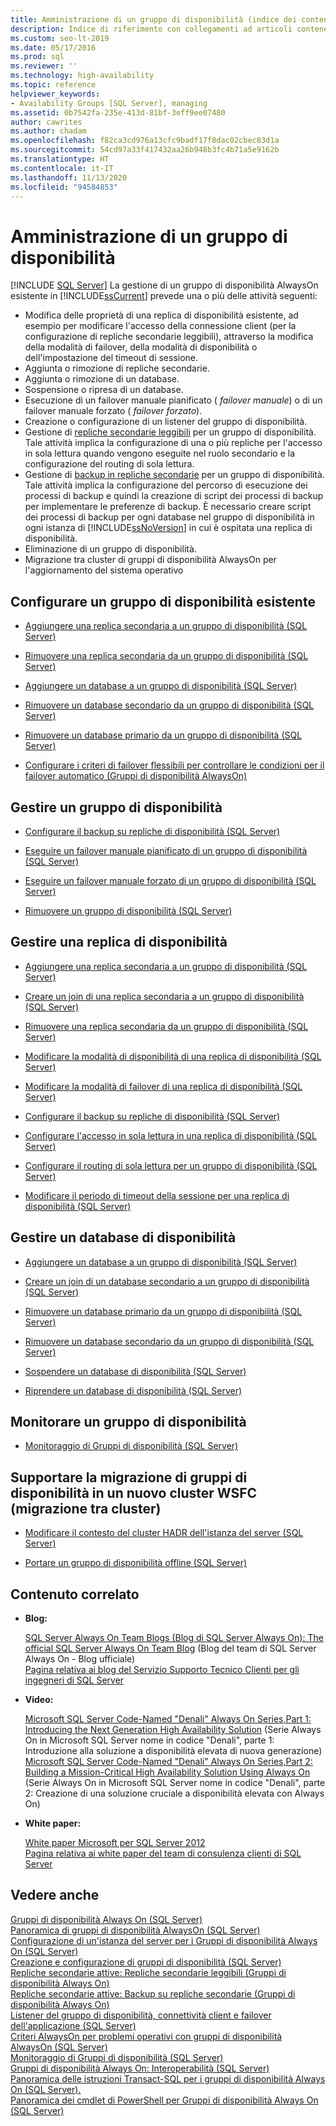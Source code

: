 ```yaml
---
title: Amministrazione di un gruppo di disponibilità (indice dei contenuti)
description: Indice di riferimento con collegamenti ad articoli contenenti le nozioni di base per l'amministrazione di un gruppo di disponibilità Always On, ad esempio la modifica delle proprietà, l'aggiunta o la rimozione di repliche, l'aggiunta o la rimozione di database, il failover, la configurazione di listener e così via.
ms.custom: seo-lt-2019
ms.date: 05/17/2016
ms.prod: sql
ms.reviewer: ''
ms.technology: high-availability
ms.topic: reference
helpviewer_keywords:
- Availability Groups [SQL Server], managing
ms.assetid: 0b7542fa-235e-413d-81bf-3eff9ee07480
author: cawrites
ms.author: chadam
ms.openlocfilehash: f82ca3cd976a13cfc9badf17f8dac02cbec83d1a
ms.sourcegitcommit: 54cd97a33f417432aa26b948b3fc4b71a5e9162b
ms.translationtype: HT
ms.contentlocale: it-IT
ms.lasthandoff: 11/13/2020
ms.locfileid: "94584853"
---
```

# <a name="administration-of-an-availability-group"></a>Amministrazione di un gruppo di disponibilità
[!INCLUDE [SQL Server](../../../includes/applies-to-version/sqlserver.md)]
 La gestione di un gruppo di disponibilità AlwaysOn esistente in [!INCLUDE[ssCurrent](../../../includes/sscurrent-md.md)] prevede una o più delle attività seguenti:  
  
-   Modifica delle proprietà di una replica di disponibilità esistente, ad esempio per modificare l'accesso della connessione client (per la configurazione di repliche secondarie leggibili), attraverso la modifica della modalità di failover, della modalità di disponibilità o dell'impostazione del timeout di sessione.    
-   Aggiunta o rimozione di repliche secondarie.    
-   Aggiunta o rimozione di un database.    
-   Sospensione o ripresa di un database.   
-   Esecuzione di un failover manuale pianificato ( *failover manuale*) o di un failover manuale forzato ( *failover forzato*).    
-   Creazione o configurazione di un listener del gruppo di disponibilità.    
-   Gestione di [repliche secondarie leggibili](../../../database-engine/availability-groups/windows/active-secondaries-readable-secondary-replicas-always-on-availability-groups.md) per un gruppo di disponibilità. Tale attività implica la configurazione di una o più repliche per l'accesso in sola lettura quando vengono eseguite nel ruolo secondario e la configurazione del routing di sola lettura.    
-   Gestione di [backup in repliche secondarie](../../../database-engine/availability-groups/windows/active-secondaries-backup-on-secondary-replicas-always-on-availability-groups.md) per un gruppo di disponibilità. Tale attività implica la configurazione del percorso di esecuzione dei processi di backup e quindi la creazione di script dei processi di backup per implementare le preferenze di backup. È necessario creare script dei processi di backup per ogni database nel gruppo di disponibilità in ogni istanza di [!INCLUDE[ssNoVersion](../../../includes/ssnoversion-md.md)] in cui è ospitata una replica di disponibilità.    
-   Eliminazione di un gruppo di disponibilità.    
-   Migrazione tra cluster di gruppi di disponibilità AlwaysOn per l'aggiornamento del sistema operativo  
  
## <a name="configure-an-existing-availability-group"></a>Configurare un gruppo di disponibilità esistente
  
-   [Aggiungere una replica secondaria a un gruppo di disponibilità &#40;SQL Server&#41;](../../../database-engine/availability-groups/windows/add-a-secondary-replica-to-an-availability-group-sql-server.md)  
  
-   [Rimuovere una replica secondaria da un gruppo di disponibilità &#40;SQL Server&#41;](../../../database-engine/availability-groups/windows/remove-a-secondary-replica-from-an-availability-group-sql-server.md)  
  
-   [Aggiungere un database a un gruppo di disponibilità &#40;SQL Server&#41;](../../../database-engine/availability-groups/windows/availability-group-add-a-database.md)    
-   [Rimuovere un database secondario da un gruppo di disponibilità &#40;SQL Server&#41;](../../../database-engine/availability-groups/windows/remove-a-secondary-database-from-an-availability-group-sql-server.md)  
  
-   [Rimuovere un database primario da un gruppo di disponibilità &#40;SQL Server&#41;](../../../database-engine/availability-groups/windows/remove-a-primary-database-from-an-availability-group-sql-server.md)  
  
-   [Configurare i criteri di failover flessibili per controllare le condizioni per il failover automatico &#40;Gruppi di disponibilità AlwaysOn&#41;](../../../database-engine/availability-groups/windows/configure-flexible-automatic-failover-policy.md)  
  
 ## <a name="manage-an-availability-group"></a>Gestire un gruppo di disponibilità  
  
-   [Configurare il backup su repliche di disponibilità &#40;SQL Server&#41;](../../../database-engine/availability-groups/windows/configure-backup-on-availability-replicas-sql-server.md)  
  
-   [Eseguire un failover manuale pianificato di un gruppo di disponibilità &#40;SQL Server&#41;](../../../database-engine/availability-groups/windows/perform-a-planned-manual-failover-of-an-availability-group-sql-server.md)  
  
-   [Eseguire un failover manuale forzato di un gruppo di disponibilità &#40;SQL Server&#41;](../../../database-engine/availability-groups/windows/perform-a-forced-manual-failover-of-an-availability-group-sql-server.md)  
  
-   [Rimuovere un gruppo di disponibilità &#40;SQL Server&#41;](../../../database-engine/availability-groups/windows/remove-an-availability-group-sql-server.md)  
  
 ## <a name="manage-an-availability-replica"></a>Gestire una replica di disponibilità  
  
-   [Aggiungere una replica secondaria a un gruppo di disponibilità &#40;SQL Server&#41;](../../../database-engine/availability-groups/windows/add-a-secondary-replica-to-an-availability-group-sql-server.md)  
  
-   [Creare un join di una replica secondaria a un gruppo di disponibilità &#40;SQL Server&#41;](../../../database-engine/availability-groups/windows/join-a-secondary-replica-to-an-availability-group-sql-server.md)  
  
-   [Rimuovere una replica secondaria da un gruppo di disponibilità &#40;SQL Server&#41;](../../../database-engine/availability-groups/windows/remove-a-secondary-replica-from-an-availability-group-sql-server.md)  
  
-   [Modificare la modalità di disponibilità di una replica di disponibilità &#40;SQL Server&#41;](../../../database-engine/availability-groups/windows/change-the-availability-mode-of-an-availability-replica-sql-server.md)  
  
-   [Modificare la modalità di failover di una replica di disponibilità &#40;SQL Server&#41;](../../../database-engine/availability-groups/windows/change-the-failover-mode-of-an-availability-replica-sql-server.md)  
  
-   [Configurare il backup su repliche di disponibilità &#40;SQL Server&#41;](../../../database-engine/availability-groups/windows/configure-backup-on-availability-replicas-sql-server.md)  
  
-   [Configurare l'accesso in sola lettura in una replica di disponibilità &#40;SQL Server&#41;](../../../database-engine/availability-groups/windows/configure-read-only-access-on-an-availability-replica-sql-server.md)  
  
-   [Configurare il routing di sola lettura per un gruppo di disponibilità &#40;SQL Server&#41;](../../../database-engine/availability-groups/windows/configure-read-only-routing-for-an-availability-group-sql-server.md)  
  
-   [Modificare il periodo di timeout della sessione per una replica di disponibilità &#40;SQL Server&#41;](../../../database-engine/availability-groups/windows/change-the-session-timeout-period-for-an-availability-replica-sql-server.md)  
  
## <a name="manage-an-availability-database"></a>Gestire un database di disponibilità  
  
-   [Aggiungere un database a un gruppo di disponibilità &#40;SQL Server&#41;](../../../database-engine/availability-groups/windows/availability-group-add-a-database.md)  
  
-   [Creare un join di un database secondario a un gruppo di disponibilità &#40;SQL Server&#41;](../../../database-engine/availability-groups/windows/join-a-secondary-database-to-an-availability-group-sql-server.md)  
  
-   [Rimuovere un database primario da un gruppo di disponibilità &#40;SQL Server&#41;](../../../database-engine/availability-groups/windows/remove-a-primary-database-from-an-availability-group-sql-server.md)  
  
-   [Rimuovere un database secondario da un gruppo di disponibilità &#40;SQL Server&#41;](../../../database-engine/availability-groups/windows/remove-a-secondary-database-from-an-availability-group-sql-server.md)  
  
-   [Sospendere un database di disponibilità &#40;SQL Server&#41;](../../../database-engine/availability-groups/windows/suspend-an-availability-database-sql-server.md)  
  
-   [Riprendere un database di disponibilità &#40;SQL Server&#41;](../../../database-engine/availability-groups/windows/resume-an-availability-database-sql-server.md)  
  
## <a name="monitor-an-availability-group"></a>Monitorare un gruppo di disponibilità
  
-   [Monitoraggio di Gruppi di disponibilità &#40;SQL Server&#41;](../../../database-engine/availability-groups/windows/monitoring-of-availability-groups-sql-server.md)  
  
 ## <a name="support-migrating-availability-groups-to-a-new-wsfc-cluster-cross-cluster-migration"></a>Supportare la migrazione di gruppi di disponibilità in un nuovo cluster WSFC (migrazione tra cluster)
  
-   [Modificare il contesto del cluster HADR dell'istanza del server &#40;SQL Server&#41;](../../../database-engine/availability-groups/windows/change-the-hadr-cluster-context-of-server-instance-sql-server.md)  
  
-   [Portare un gruppo di disponibilità offline &#40;SQL Server&#41;](../../../database-engine/availability-groups/windows/take-an-availability-group-offline-sql-server.md)  
  
##  <a name="related-content"></a><a name="RelatedContent"></a> Contenuto correlato  
  
-   **Blog:**  
  
     [SQL Server Always On Team Blogs (Blog di SQL Server Always On): The official SQL Server Always On Team Blog](/archive/blogs/sqlalwayson/)   (Blog del team di SQL Server Always On - Blog ufficiale)  
[Pagina relativa ai blog del Servizio Supporto Tecnico Clienti per gli ingegneri di SQL Server](/archive/blogs/psssql/)  
  
-   **Video:**  
  
     [Microsoft SQL Server Code-Named "Denali" Always On Series,Part 1: Introducing the Next Generation High Availability Solution](https://channel9.msdn.com/Events/TechEd/NorthAmerica/2011/DBI302)   (Serie Always On in Microsoft SQL Server nome in codice "Denali", parte 1: Introduzione alla soluzione a disponibilità elevata di nuova generazione)  
     [Microsoft SQL Server Code-Named "Denali" Always On Series,Part 2: Building a Mission-Critical High Availability Solution Using Always On](https://channel9.msdn.com/Events/TechEd/NorthAmerica/2011/DBI404) (Serie Always On in Microsoft SQL Server nome in codice "Denali", parte 2: Creazione di una soluzione cruciale a disponibilità elevata con Always On)  
  
-   **White paper:**  
  
     [White paper Microsoft per SQL Server 2012](https://msdn.microsoft.com/library/hh403491.aspx)    
     [Pagina relativa ai white paper del team di consulenza clienti di SQL Server](https://techcommunity.microsoft.com/t5/DataCAT/bg-p/DataCAT/)  
  
## <a name="see-also"></a>Vedere anche  
 [Gruppi di disponibilità Always On &#40;SQL Server&#41;](../../../database-engine/availability-groups/windows/always-on-availability-groups-sql-server.md)   
 [Panoramica di gruppi di disponibilità AlwaysOn &#40;SQL Server&#41;](../../../database-engine/availability-groups/windows/overview-of-always-on-availability-groups-sql-server.md)   
 [Configurazione di un'istanza del server per i Gruppi di disponibilità Always On &#40;SQL Server&#41;](../../../database-engine/availability-groups/windows/configuration-of-a-server-instance-for-always-on-availability-groups-sql-server.md)   
 [Creazione e configurazione di gruppi di disponibilità &#40;SQL Server&#41;](../../../database-engine/availability-groups/windows/creation-and-configuration-of-availability-groups-sql-server.md)   
 [Repliche secondarie attive: Repliche secondarie leggibili &#40;Gruppi di disponibilità Always On&#41;](../../../database-engine/availability-groups/windows/active-secondaries-readable-secondary-replicas-always-on-availability-groups.md)   
 [Repliche secondarie attive: Backup su repliche secondarie &#40;Gruppi di disponibilità Always On&#41;](../../../database-engine/availability-groups/windows/active-secondaries-backup-on-secondary-replicas-always-on-availability-groups.md)   
 [Listener del gruppo di disponibilità, connettività client e failover dell'applicazione &#40;SQL Server&#41;](../../../database-engine/availability-groups/windows/listeners-client-connectivity-application-failover.md)   
 [Criteri AlwaysOn per problemi operativi con gruppi di disponibilità AlwaysOn &#40;SQL Server&#41;](../../../database-engine/availability-groups/windows/always-on-policies-for-operational-issues-always-on-availability.md)   
 [Monitoraggio di Gruppi di disponibilità &#40;SQL Server&#41;](../../../database-engine/availability-groups/windows/monitoring-of-availability-groups-sql-server.md)   
 [Gruppi di disponibilità Always On: Interoperabilità &#40;SQL Server&#41;](../../../database-engine/availability-groups/windows/always-on-availability-groups-interoperability-sql-server.md)   
 [Panoramica delle istruzioni Transact-SQL per i gruppi di disponibilità Always On &#40;SQL Server&#41;.](../../../database-engine/availability-groups/windows/transact-sql-statements-for-always-on-availability-groups.md)   
 [Panoramica dei cmdlet di PowerShell per Gruppi di disponibilità Always On &#40;SQL Server&#41;](../../../database-engine/availability-groups/windows/overview-of-powershell-cmdlets-for-always-on-availability-groups-sql-server.md)  
  
